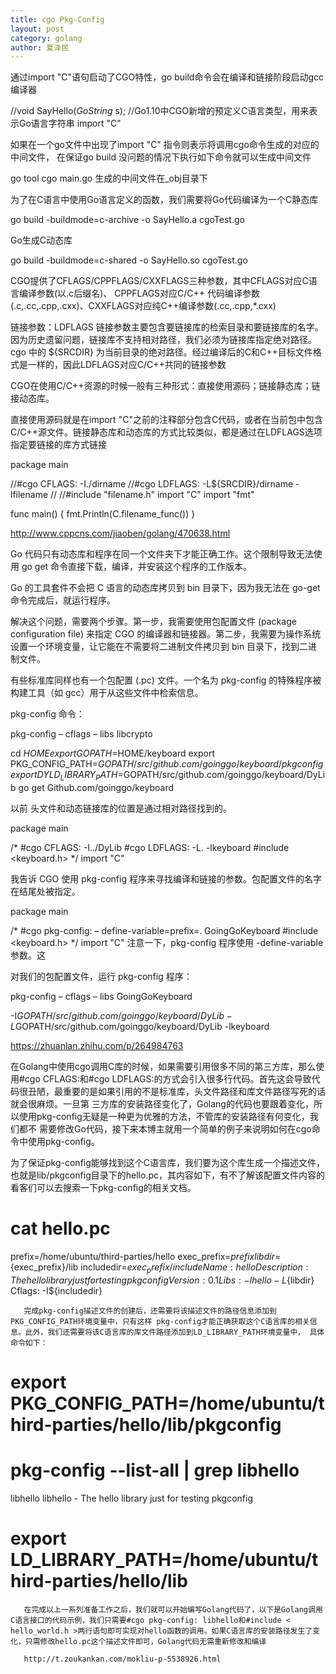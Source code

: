 ```yaml
---
title: cgo Pkg-Config
layout: post
category: golang
author: 夏泽民
---
```

通过import "C"语句启动了CGO特性，go build命令会在编译和链接阶段启动gcc编译器

//void SayHello(_GoString_ s); //Go1.10中CGO新增的预定义C语言类型，用来表示Go语言字符串
import "C"

如果在一个go文件中出现了import "C" 指令则表示将调用cgo命令生成的对应的中间文件，
在保证go build 没问题的情况下执行如下命令就可以生成中间文件

go tool cgo main.go
生成的中间文件在_obj目录下

为了在C语言中使用Go语言定义的函数，我们需要将Go代码编译为一个C静态库

go build -buildmode=c-archive -o SayHello.a cgoTest.go

Go生成C动态库

go build -buildmode=c-shared -o SayHello.so cgoTest.go

CGO提供了CFLAGS/CPPFLAGS/CXXFLAGS三种参数，其中CFLAGS对应C语言编译参数(以.c后缀名)、 CPPFLAGS对应C/C++ 代码编译参数(.c,.cc,.cpp,.cxx)、CXXFLAGS对应纯C++编译参数(.cc,.cpp,*.cxx)

链接参数：LDFLAGS
链接参数主要包含要链接库的检索目录和要链接库的名字。因为历史遗留问题，链接库不支持相对路径，我们必须为链接库指定绝对路径。 cgo 中的 ${SRCDIR} 为当前目录的绝对路径。经过编译后的C和C++目标文件格式是一样的，因此LDFLAGS对应C/C++共同的链接参数
<!-- more -->
CGO在使用C/C++资源的时候一般有三种形式：直接使用源码；链接静态库；链接动态库。

直接使用源码就是在import "C"之前的注释部分包含C代码，或者在当前包中包含C/C++源文件。链接静态库和动态库的方式比较类似，都是通过在LDFLAGS选项指定要链接的库方式链接


package main
 
//#cgo CFLAGS: -I./dirname
//#cgo LDFLAGS: -L${SRCDIR}/dirname -lfilename
//
//#include "filename.h"
import "C"
import "fmt"
 
func main() {
     fmt.Println(C.filename_func())
}

http://www.cppcns.com/jiaoben/golang/470638.html

Go 代码只有动态库和程序在同一个文件夹下才能正确工作。这个限制导致无法使用 go get 命令直接下载，编译，并安装这个程序的工作版本。

Go 的工具套件不会把 C 语言的动态库拷贝到 bin 目录下，因为我无法在 go-get 命令完成后，就运行程序。

解决这个问题，需要两个步骤。第一步，我需要使用包配置文件 (package configuration file) 来指定 CGO 的编译器和链接器。第二步，我需要为操作系统设置一个环境变量，让它能在不需要将二进制文件拷贝到 bin 目录下，找到二进制文件。

有些标准库同样也有一个包配置 (.pc) 文件。一个名为 pkg-config 的特殊程序被构建工具（如 gcc）用于从这些文件中检索信息。

 pkg-config 命令：

pkg-config – cflags – libs libcrypto

cd $HOME
export GOPATH=$HOME/keyboard
export PKG_CONFIG_PATH=$GOPATH/src/github.com/goinggo/keyboard/pkgconfig
export DYLD_LIBRARY_PATH=$GOPATH/src/github.com/goinggo/keyboard/DyLib
go get Github.com/goinggo/keyboard

以前
头文件和动态链接库的位置是通过相对路径找到的。

package main

/*
#cgo CFLAGS: -I../DyLib
#cgo LDFLAGS: -L. -lkeyboard
#include <keyboard.h>
*/
import "C"

我告诉 CGO 使用 pkg-config 程序来寻找编译和链接的参数。包配置文件的名字在结尾处被指定。

package main

/*
#cgo pkg-config: – define-variable=prefix=. GoingGoKeyboard
#include <keyboard.h>
*/
import "C"
注意一下，pkg-config 程序使用 -define-variable 参数。这

对我们的包配置文件，运行 pkg-config 程序：

pkg-config – cflags – libs GoingGoKeyboard

-I$GOPATH/src/github.com/goinggo/keyboard/DyLib
-L$GOPATH/src/github.com/goinggo/keyboard/DyLib -lkeyboard

https://zhuanlan.zhihu.com/p/264984763

在Golang中使用cgo调用C库的时候，如果需要引用很多不同的第三方库，那么使用#cgo CFLAGS:和#cgo LDFLAGS:的方式会引入很多行代码。首先这会导致代码很丑陋，最重要的是如果引用的不是标准库，头文件路径和库文件路径写死的话就会很麻烦。一旦第 三方库的安装路径变化了，Golang的代码也要跟着变化，所以使用pkg-config无疑是一种更为优雅的方法，不管库的安装路径有何变化，我们都不 需要修改Go代码，接下来本博主就用一个简单的例子来说明如何在cgo命令中使用pkg-config。

为了保证pkg-config能够找到这个C语言库，我们要为这个库生成一个描述文件，也就是lib/pkgconfig目录下的hello.pc，其内容如下，有不了解该配置文件内容的看客们可以去搜索一下pkg-config的相关文档。
 
# cat hello.pc 
prefix=/home/ubuntu/third-parties/hello
exec_prefix=${prefix}
libdir=${exec_prefix}/lib
includedir=${exec_prefix}/include
Name: hello
Description: The hello library just for testing pkgconfig
Version: 0.1
Libs: -lhello -L${libdir}
Cflags: -I${includedir}
 
       完成pkg-config描述文件的创建后，还需要将该描述文件的路径信息添加到PKG_CONFIG_PATH环境变量中，只有这样 pkg-config才能正确获取这个C语言库的相关信息。此外，我们还需要将该C语言库的库文件路径添加到LD_LIBRARY_PATH环境变量中， 具体命令如下：
 
# export PKG_CONFIG_PATH=/home/ubuntu/third-parties/hello/lib/pkgconfig
# pkg-config --list-all | grep libhello
libhello    libhello - The hello library just for testing pkgconfig
# export LD_LIBRARY_PATH=/home/ubuntu/third-parties/hello/lib
 
       在完成以上一系列准备工作之后，我们就可以开始编写Golang代码了，以下是Golang调用C语言接口的代码示例，我们只需要#cgo pkg-config: libhello和#include < hello_world.h >两行语句即可实现对hello函数的调用。如果C语言库的安装路径发生了变化，只需修改hello.pc这个描述文件即可，Golang代码无需重新修改和编译
       
       http://t.zoukankan.com/mokliu-p-5538926.html